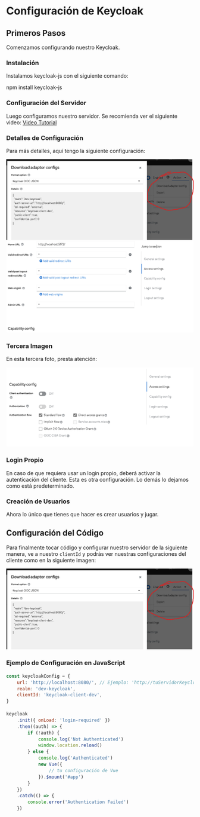 # Configuración de Keycloak

## Primeros Pasos

Comenzamos configurando nuestro Keycloak.

### Instalación

Instalamos keycloak-js con el siguiente comando:

npm install keycloak-js

### Configuración del Servidor

Luego configuramos nuestro servidor. Se recomienda ver el siguiente video:
[Video Tutorial](https://www.youtube.com/watch?v=NIo4LQH4wIA)

### Detalles de Configuración

Para más detalles, aquí tengo la siguiente configuración:

![Configuración 1](image-1.png)
![Configuración 2](image-2.png)

### Tercera Imagen

En esta tercera foto, presta atención:

![Configuración 3](image-3.png)

### Login Propio

En caso de que requiera usar un login propio, deberá activar la autenticación del cliente. Esta es otra configuración. Lo demás lo dejamos como está predeterminado.

### Creación de Usuarios

Ahora lo único que tienes que hacer es crear usuarios y jugar.

## Configuración del Código

Para finalmente tocar código y configurar nuestro servidor de la siguiente manera, ve a nuestro `clientId` y podrás ver nuestras configuraciones del cliente como en la siguiente imagen:

![Configuración del Cliente](image.png)

### Ejemplo de Configuración en JavaScript

```javascript
const keycloakConfig = {
    url: 'http://localhost:8080/', // Ejemplo: 'http://tuServidorKeycloak.com'
    realm: 'dev-keycloak',
    clientId: 'keycloak-client-dev',
}

keycloak
    .init({ onLoad: 'login-required' })
    .then((auth) => {
        if (!auth) {
            console.log('Not Authenticated')
            window.location.reload()
        } else {
            console.log('Authenticated')
            new Vue({
                // tu configuración de Vue
            }).$mount('#app')
        }
    })
    .catch(() => {
        console.error('Authentication Failed')
    })
```
